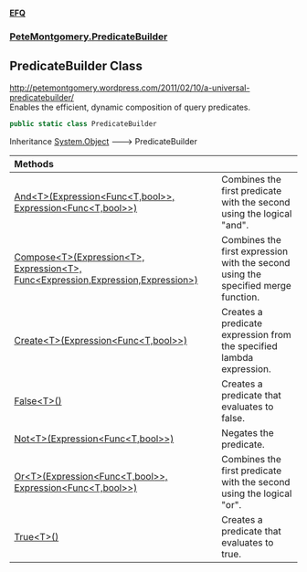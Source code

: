 #### [EFQ](index 'index')
### [PeteMontgomery.PredicateBuilder](PeteMontgomery_PredicateBuilder 'PeteMontgomery.PredicateBuilder')
## PredicateBuilder Class
http://petemontgomery.wordpress.com/2011/02/10/a-universal-predicatebuilder/  
Enables the efficient, dynamic composition of query predicates.  
```csharp
public static class PredicateBuilder
```

Inheritance [System.Object](https://docs.microsoft.com/en-us/dotnet/api/System.Object 'System.Object') &#129106; PredicateBuilder  

| Methods | |
| :--- | :--- |
| [And&lt;T&gt;(Expression&lt;Func&lt;T,bool&gt;&gt;, Expression&lt;Func&lt;T,bool&gt;&gt;)](PredicateBuilder_And_xJa9TVvJkcIVL40odtdOEg 'PeteMontgomery.PredicateBuilder.PredicateBuilder.And&lt;T&gt;(System.Linq.Expressions.Expression&lt;System.Func&lt;T,bool&gt;&gt;, System.Linq.Expressions.Expression&lt;System.Func&lt;T,bool&gt;&gt;)') | Combines the first predicate with the second using the logical "and".<br/> |
| [Compose&lt;T&gt;(Expression&lt;T&gt;, Expression&lt;T&gt;, Func&lt;Expression,Expression,Expression&gt;)](PredicateBuilder_Compose_8_87DyUK7+8+RrpuBLR91Q 'PeteMontgomery.PredicateBuilder.PredicateBuilder.Compose&lt;T&gt;(System.Linq.Expressions.Expression&lt;T&gt;, System.Linq.Expressions.Expression&lt;T&gt;, System.Func&lt;System.Linq.Expressions.Expression,System.Linq.Expressions.Expression,System.Linq.Expressions.Expression&gt;)') | Combines the first expression with the second using the specified merge function.<br/> |
| [Create&lt;T&gt;(Expression&lt;Func&lt;T,bool&gt;&gt;)](PredicateBuilder_Create_OtpKPtn3UoptODEvDmqHmg 'PeteMontgomery.PredicateBuilder.PredicateBuilder.Create&lt;T&gt;(System.Linq.Expressions.Expression&lt;System.Func&lt;T,bool&gt;&gt;)') | Creates a predicate expression from the specified lambda expression.<br/> |
| [False&lt;T&gt;()](PredicateBuilder_False_T_() 'PeteMontgomery.PredicateBuilder.PredicateBuilder.False&lt;T&gt;()') | Creates a predicate that evaluates to false.<br/> |
| [Not&lt;T&gt;(Expression&lt;Func&lt;T,bool&gt;&gt;)](PredicateBuilder_Not_bgzg29YG9yM+Ml6vhpnh+A 'PeteMontgomery.PredicateBuilder.PredicateBuilder.Not&lt;T&gt;(System.Linq.Expressions.Expression&lt;System.Func&lt;T,bool&gt;&gt;)') | Negates the predicate.<br/> |
| [Or&lt;T&gt;(Expression&lt;Func&lt;T,bool&gt;&gt;, Expression&lt;Func&lt;T,bool&gt;&gt;)](PredicateBuilder_Or_moTer6bjFygyMjnl_L8UZg 'PeteMontgomery.PredicateBuilder.PredicateBuilder.Or&lt;T&gt;(System.Linq.Expressions.Expression&lt;System.Func&lt;T,bool&gt;&gt;, System.Linq.Expressions.Expression&lt;System.Func&lt;T,bool&gt;&gt;)') | Combines the first predicate with the second using the logical "or".<br/> |
| [True&lt;T&gt;()](PredicateBuilder_True_T_() 'PeteMontgomery.PredicateBuilder.PredicateBuilder.True&lt;T&gt;()') | Creates a predicate that evaluates to true.<br/> |
